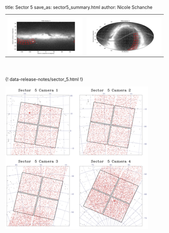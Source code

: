 title: Sector 5
save_as: sector5_summary.html
author: Nicole Schanche


<table>
  <tr>
    <th colspan="2" ></th>
  </tr>
  <tr>
    <td width="50%" style = "text-align: center;">
          <img class="img-responsive" style="max-width:100%;" src="images/sector-plots/tess_galactic_sector_005.png"> 
    </td>
    <td width="50%" style = "text-align: center;">
          <img class="img-responsive" style="max-width:100%;" src="images/sector-plots/tess_icrs_sector_005.png">
    </td>
  </tr>
</table>
<br></br>





{! data-release-notes/sector_5.html !}

<img class="img-responsive" style="max-width:90%;" src="images/sector-plots/sector-plots.005.jpeg">